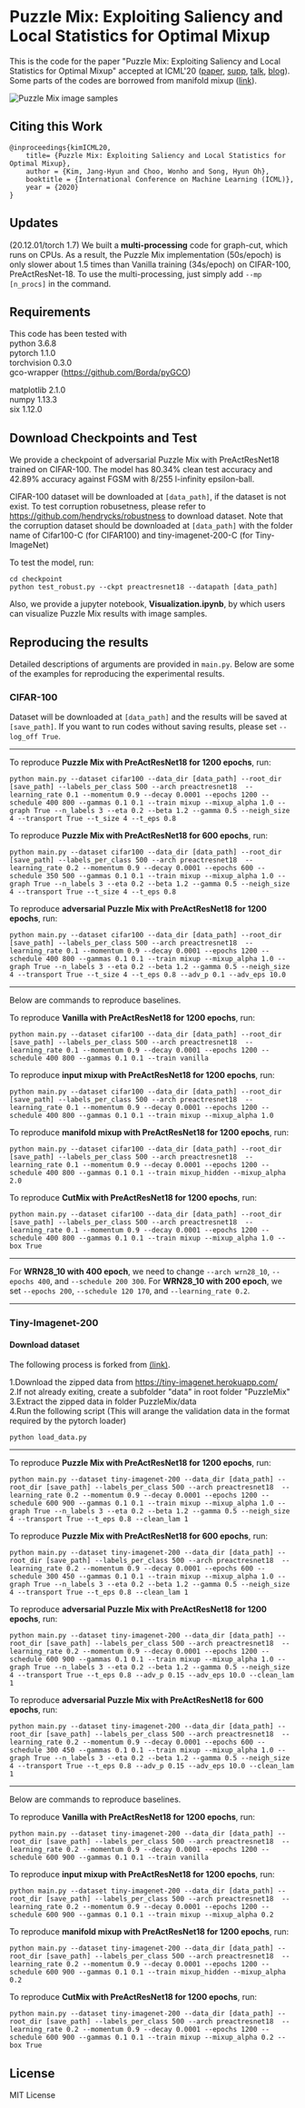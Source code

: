 # Puzzle Mix: Exploiting Saliency and Local Statistics for Optimal Mixup

This is the code for the paper "Puzzle Mix: Exploiting Saliency and Local Statistics for Optimal Mixup" accepted at ICML'20 ([paper](https://proceedings.icml.cc/static/paper_files/icml/2020/6618-Paper.pdf), [supp](https://proceedings.icml.cc/static/paper_files/icml/2020/6618-Supplemental.pdf), [talk](https://icml.cc/virtual/2020/paper/6827), [blog](https://mllab.snu.ac.kr/kim-ICML2020.html)). Some parts of the codes are borrowed from manifold mixup ([link](https://github.com/vikasverma1077/manifold_mixup/tree/master/supervised)).

![Puzzle Mix image samples](figures/image_sample.png)

## Citing this Work 
```
@inproceedings{kimICML20,
    title= {Puzzle Mix: Exploiting Saliency and Local Statistics for Optimal Mixup},
    author = {Kim, Jang-Hyun and Choo, Wonho and Song, Hyun Oh},
    booktitle = {International Conference on Machine Learning (ICML)},
    year = {2020}
}
```

## Updates 
(20.12.01/torch 1.7) We built a **multi-processing** code for graph-cut, which runs on CPUs. As a result, the Puzzle Mix implementation (50s/epoch) is only slower about 1.5 times than Vanilla training (34s/epoch) on CIFAR-100, PreActResNet-18. 
To use the multi-processing, just simply add `--mp [n_procs]` in the command. 

## Requirements
This code has been tested with  
python 3.6.8  
pytorch 1.1.0  
torchvision 0.3.0  
gco-wrapper (https://github.com/Borda/pyGCO)

matplotlib 2.1.0  
numpy 1.13.3  
six 1.12.0  


## Download Checkpoints and Test
We provide a checkpoint of adversarial Puzzle Mix with PreActResNet18 trained on CIFAR-100. The model has 80.34% clean test accuracy and 42.89% accuracy against FGSM with 8/255 l-infinity epsilon-ball.

CIFAR-100 dataset will be downloaded at ```[data_path]```, if the dataset is not exist. To test corruption robusetness, please refer to https://github.com/hendrycks/robustness to download dataset. Note that the corruption dataset should be downloaded at ```[data_path]``` with the folder name of Cifar100-C (for CIFAR100) and tiny-imagenet-200-C (for Tiny-ImageNet)

To test the model, run:
```
cd checkpoint   
python test_robust.py --ckpt preactresnet18 --datapath [data_path]
```

Also, we provide a jupyter notebook, **Visualization.ipynb**, by which users can visualize Puzzle Mix results with image samples.   

## Reproducing the results
Detailed descriptions of arguments are provided in ```main.py```. Below are some of the examples for reproducing the experimental results. 

### CIFAR-100
Dataset will be downloaded at ```[data_path]``` and the results will be saved at ```[save_path]```. If you want to run codes without saving results, please set ```--log_off True```.

---------------------
To reproduce **Puzzle Mix with PreActResNet18 for 1200 epochs**, run:
```
python main.py --dataset cifar100 --data_dir [data_path] --root_dir [save_path] --labels_per_class 500 --arch preactresnet18  --learning_rate 0.1 --momentum 0.9 --decay 0.0001 --epochs 1200 --schedule 400 800 --gammas 0.1 0.1 --train mixup --mixup_alpha 1.0 --graph True --n_labels 3 --eta 0.2 --beta 1.2 --gamma 0.5 --neigh_size 4 --transport True --t_size 4 --t_eps 0.8
```

To reproduce **Puzzle Mix with PreActResNet18 for 600 epochs**, run:
```
python main.py --dataset cifar100 --data_dir [data_path] --root_dir [save_path] --labels_per_class 500 --arch preactresnet18  --learning_rate 0.2 --momentum 0.9 --decay 0.0001 --epochs 600 --schedule 350 500 --gammas 0.1 0.1 --train mixup --mixup_alpha 1.0 --graph True --n_labels 3 --eta 0.2 --beta 1.2 --gamma 0.5 --neigh_size 4 --transport True --t_size 4 --t_eps 0.8
```

To reproduce **adversarial Puzzle Mix with PreActResNet18 for 1200 epochs**, run:
```
python main.py --dataset cifar100 --data_dir [data_path] --root_dir [save_path] --labels_per_class 500 --arch preactresnet18  --learning_rate 0.1 --momentum 0.9 --decay 0.0001 --epochs 1200 --schedule 400 800 --gammas 0.1 0.1 --train mixup --mixup_alpha 1.0 --graph True --n_labels 3 --eta 0.2 --beta 1.2 --gamma 0.5 --neigh_size 4 --transport True --t_size 4 --t_eps 0.8 --adv_p 0.1 --adv_eps 10.0
```

---------------------
Below are commands to reproduce baselines.

To reproduce **Vanilla with PreActResNet18 for 1200 epochs**, run:
```
python main.py --dataset cifar100 --data_dir [data_path] --root_dir [save_path] --labels_per_class 500 --arch preactresnet18  --learning_rate 0.1 --momentum 0.9 --decay 0.0001 --epochs 1200 --schedule 400 800 --gammas 0.1 0.1 --train vanilla
```

To reproduce **input mixup with PreActResNet18 for 1200 epochs**, run:
```
python main.py --dataset cifar100 --data_dir [data_path] --root_dir [save_path] --labels_per_class 500 --arch preactresnet18  --learning_rate 0.1 --momentum 0.9 --decay 0.0001 --epochs 1200 --schedule 400 800 --gammas 0.1 0.1 --train mixup --mixup_alpha 1.0
```

To reproduce **manifold mixup with PreActResNet18 for 1200 epochs**, run:
```
python main.py --dataset cifar100 --data_dir [data_path] --root_dir [save_path] --labels_per_class 500 --arch preactresnet18  --learning_rate 0.1 --momentum 0.9 --decay 0.0001 --epochs 1200 --schedule 400 800 --gammas 0.1 0.1 --train mixup_hidden --mixup_alpha 2.0
```

To reproduce **CutMix with PreActResNet18 for 1200 epochs**, run:
```
python main.py --dataset cifar100 --data_dir [data_path] --root_dir [save_path] --labels_per_class 500 --arch preactresnet18  --learning_rate 0.1 --momentum 0.9 --decay 0.0001 --epochs 1200 --schedule 400 800 --gammas 0.1 0.1 --train mixup --mixup_alpha 1.0 --box True
```

---------------------
For **WRN28_10 with 400 epoch**, we need to change ```--arch wrn28_10```, ```--epochs 400```, and ```--schedule 200 300```. For **WRN28_10 with 200 epoch**, we set ```--epochs 200```, ```--schedule 120 170```, and ```--learning_rate 0.2```.


---------------------
### Tiny-Imagenet-200

#### Download dataset
The following process is forked from [(link)](https://github.com/vikasverma1077/manifold_mixup/tree/master/supervised).

1.Download the zipped data from https://tiny-imagenet.herokuapp.com/  
2.If not already exiting, create a subfolder "data" in root folder "PuzzleMix"  
3.Extract the zipped data in folder PuzzleMix/data  
4.Run the following script (This will arange the validation data in the format required by the pytorch loader)
```
python load_data.py
```

---------------------
To reproduce **Puzzle Mix with PreActResNet18 for 1200 epochs**, run:
```
python main.py --dataset tiny-imagenet-200 --data_dir [data_path] --root_dir [save_path] --labels_per_class 500 --arch preactresnet18  --learning_rate 0.2 --momentum 0.9 --decay 0.0001 --epochs 1200 --schedule 600 900 --gammas 0.1 0.1 --train mixup --mixup_alpha 1.0 --graph True --n_labels 3 --eta 0.2 --beta 1.2 --gamma 0.5 --neigh_size 4 --transport True --t_eps 0.8 --clean_lam 1
```

To reproduce **Puzzle Mix with PreActResNet18 for 600 epochs**, run:
```
python main.py --dataset tiny-imagenet-200 --data_dir [data_path] --root_dir [save_path] --labels_per_class 500 --arch preactresnet18  --learning_rate 0.2 --momentum 0.9 --decay 0.0001 --epochs 600 --schedule 300 450 --gammas 0.1 0.1 --train mixup --mixup_alpha 1.0 --graph True --n_labels 3 --eta 0.2 --beta 1.2 --gamma 0.5 --neigh_size 4 --transport True --t_eps 0.8 --clean_lam 1
```

To reproduce **adversarial Puzzle Mix with PreActResNet18 for 1200 epochs**, run:
```
python main.py --dataset tiny-imagenet-200 --data_dir [data_path] --root_dir [save_path] --labels_per_class 500 --arch preactresnet18  --learning_rate 0.2 --momentum 0.9 --decay 0.0001 --epochs 1200 --schedule 600 900 --gammas 0.1 0.1 --train mixup --mixup_alpha 1.0 --graph True --n_labels 3 --eta 0.2 --beta 1.2 --gamma 0.5 --neigh_size 4 --transport True --t_eps 0.8 --adv_p 0.15 --adv_eps 10.0 --clean_lam 1
```

To reproduce **adversarial Puzzle Mix with PreActResNet18 for 600 epochs**, run:
```
python main.py --dataset tiny-imagenet-200 --data_dir [data_path] --root_dir [save_path] --labels_per_class 500 --arch preactresnet18  --learning_rate 0.2 --momentum 0.9 --decay 0.0001 --epochs 600 --schedule 300 450 --gammas 0.1 0.1 --train mixup --mixup_alpha 1.0 --graph True --n_labels 3 --eta 0.2 --beta 1.2 --gamma 0.5 --neigh_size 4 --transport True --t_eps 0.8 --adv_p 0.15 --adv_eps 10.0 --clean_lam 1
```


---------------------
Below are commands to reproduce baselines.

To reproduce **Vanilla with PreActResNet18 for 1200 epochs**, run:
```
python main.py --dataset tiny-imagenet-200 --data_dir [data_path] --root_dir [save_path] --labels_per_class 500 --arch preactresnet18  --learning_rate 0.2 --momentum 0.9 --decay 0.0001 --epochs 1200 --schedule 600 900 --gammas 0.1 0.1 --train vanilla
```

To reproduce **input mixup with PreActResNet18 for 1200 epochs**, run:
```
python main.py --dataset tiny-imagenet-200 --data_dir [data_path] --root_dir [save_path] --labels_per_class 500 --arch preactresnet18  --learning_rate 0.2 --momentum 0.9 --decay 0.0001 --epochs 1200 --schedule 600 900 --gammas 0.1 0.1 --train mixup --mixup_alpha 0.2
```

To reproduce **manifold mixup with PreActResNet18 for 1200 epochs**, run:
```
python main.py --dataset tiny-imagenet-200 --data_dir [data_path] --root_dir [save_path] --labels_per_class 500 --arch preactresnet18  --learning_rate 0.2 --momentum 0.9 --decay 0.0001 --epochs 1200 --schedule 600 900 --gammas 0.1 0.1 --train mixup_hidden --mixup_alpha 0.2
```

To reproduce **CutMix with PreActResNet18 for 1200 epochs**, run:
```
python main.py --dataset tiny-imagenet-200 --data_dir [data_path] --root_dir [save_path] --labels_per_class 500 --arch preactresnet18  --learning_rate 0.2 --momentum 0.9 --decay 0.0001 --epochs 1200 --schedule 600 900 --gammas 0.1 0.1 --train mixup --mixup_alpha 0.2 --box True
```

## License
MIT License
